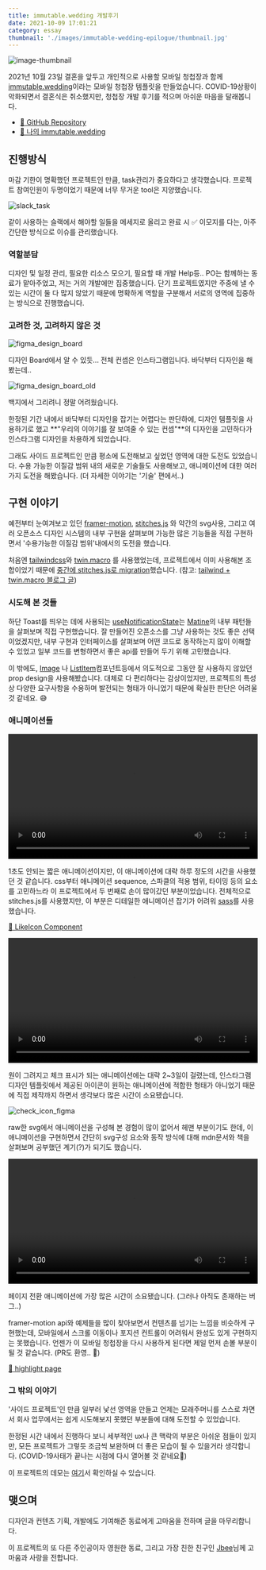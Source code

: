 ```yaml
---
title: immutable.wedding 개발후기
date: 2021-10-09 17:01:21
category: essay
thumbnail: './images/immutable-wedding-epilogue/thumbnail.jpg'
---
```


![image-thumbnail](./images/immutable-wedding-epilogue/thumbnail.jpg)

2021년 10월 23일 결혼을 앞두고 개인적으로 사용할 모바일 청첩장과 함께 [immutable.wedding](http://immutable.wedding)이라는 모바일 청첩장 템플릿을 만들었습니다. COVID-19상황이 악화되면서 결혼식은 취소했지만, 청첩장 개발 후기를 적으며 아쉬운 마음을 달래봅니다.

- [🔗 GitHub Repository](https://github.com/soyoung210/immutable.wedding)
- [🐝 나의 immutable.wedding](https://immutable-wedding-git-js-weddinglog-soso02.vercel.app/)

## 진행방식

마감 기한이 명확했던 프로젝트인 만큼, task관리가 중요하다고 생각했습니다. 프로젝트 참여인원이 두명이었기 때문에 너무 무거운 tool은 지양했습니다.

![slack_task](./images/immutable-wedding-epilogue/slack_task.jpg)

같이 사용하는 슬랙에서 해야할 일들을 메세지로 올리고 완료 시 ✅ 이모지를 다는, 아주 간단한 방식으로 이슈를 관리했습니다.

### 역할분담

디자인 및 일정 관리, 필요한 리소스 모으기, 필요할 때 개발 Help등.. PO는 함께하는 동료가 맡아주었고, 저는 거의 개발에만 집중했습니다. 단기 프로젝트였지만 주중에 낼 수 있는 시간이 둘 다 많지 않았기 때문에 명확하게 역할을 구분해서 서로의 영역에 집중하는 방식으로 진행했습니다.

### 고려한 것, 고려하지 않은 것

![figma_design_board](./images/immutable-wedding-epilogue/figma_design_board.png)

디자인 Board에서 알 수 있듯... 전체 컨셉은 인스타그램입니다. 바닥부터 디자인을 해봤는데..

![figma_design_board_old](./images/immutable-wedding-epilogue/figma_design_borad_old.png)

백지에서 그리려니 정말 어려웠습니다.

한정된 기간 내에서 바닥부터 디자인을 잡기는 어렵다는 판단하에, 디자인 템플릿을 사용하기로 했고 **"우리의 이야기를 잘 보여줄 수 있는 컨셉"**의 디자인을 고민하다가 인스타그램 디자인을 차용하게 되었습니다.

그래도 사이드 프로젝트인 만큼 평소에 도전해보고 싶었던 영역에 대한 도전도 있었습니다. 수용 가능한 이질감 범위 내의 새로운 기술들도 사용해보고, 애니메이션에 대한 여러 가지 도전을 해봤습니다. (더 자세한 이야기는 '기술' 편에서..)

## 구현 이야기

예전부터 눈여겨보고 있던 [framer-motion](https://www.framer.com/motion/), [stitches.js](https://stitches.dev/) 와 약간의 svg사용, 그리고 여러 오픈소스 디자인 시스템의 내부 구현을 살펴보며 가능한 많은 기능들을 직접 구현하면서 '수용가능한 이질감 범위'내에서의 도전을 했습니다.

처음엔 [tailwindcss](https://tailwindcss.com/)와 [twin.macro](https://github.com/ben-rogerson/twin.macro) 를 사용했었는데, 프로젝트에서 이미 사용해본 조합이었기 때문에 [중간에 stitches.js로 migration](https://github.com/SoYoung210/immutable.wedding/pull/10)했습니다. (참고: [tailwind + twin.macro 블로그 글](https://so-so.dev/web/tailwindcss-w-twin-macro-emotion/))

### 시도해 본 것들

하단 Toast를 띄우는 데에 사용되는 [useNotificationState](https://github.com/SoYoung210/immutable.wedding/blob/456d9ab020/src/components/notification/useNotificationState.ts)는 [Matine](https://mantine.dev/)의 내부 패턴들을 살펴보며 직접 구현했습니다. 잘 만들어진 오픈소스를 그냥 사용하는 것도 좋은 선택이었겠지만, 내부 구현과 인터페이스를 살펴보며 어떤 코드로 동작하는지 많이 이해할 수 있었고 일부 코드를 변형하면서 좋은 api를 만들어 두기 위해 고민했습니다.

이 밖에도,  [Image](https://github.com/SoYoung210/immutable.wedding/blob/456d9ab020/src/components/image/index.tsx) 나 [ListItem](https://github.com/SoYoung210/immutable.wedding/blob/456d9ab020/src/components/list/ListItem.tsx)컴포넌트등에서 의도적으로 그동안 잘 사용하지 않았던 prop design을 사용해봤습니다. 대체로 다 편리하다는 감상이었지만, 프로젝트의 특성상 다양한 요구사항을 수용하며 발전되는 형태가 아니었기 때문에 확실한 판단은 어려울 것 같네요. 😅

### 애니메이션들

<video style="width:100%;" poster="" controls="true" allowfullscreen="true">
  <source src="./images/immutable-wedding-epilogue/sparkle_heart.mp4" type="video/mp4">
</video>

1초도 안되는 짧은 애니메이션이지만, 이 애니메이션에 대략 하루 정도의 시간을 사용했던 것 같습니다. css부터 애니메이션 sequence, 스파클의 적용 범위, 타이밍 등의 요소를 고민하느라 이 프로젝트에서 두 번째로 손이 많이갔던 부분이었습니다. 전체적으로 stitches.js를 사용했지만, 이 부분은 디테일한 애니메이션 잡기가 어려워 [sass](https://sass-lang.com/documentation)를 사용했습니다. 

[🔗 LikeIcon Component](https://github.com/SoYoung210/immutable.wedding/blob/456d9ab020/src/pages/feeds/components/feed/icon/LikeIcon.tsx)

<video style="width:100%;" poster="" controls="true" allowfullscreen="true">
  <source src="./images/immutable-wedding-epilogue/check_video.mp4" type="video/mp4">
</video>

원이 그려지고 체크 표시가 되는 애니메이션에는 대략 2~3일이 걸렸는데, 인스타그램 디자인 템플릿에서 제공된 아이콘이 원하는 애니메이션에 적합한 형태가 아니었기 때문에 직접 제작까지 하면서 생각보다 많은 시간이 소요됐습니다.

![check_icon_figma](./images/immutable-wedding-epilogue/check_icon_figma.png)

raw한 svg에서 애니메이션을 구성해 본 경험이 많이 없어서 헤맨 부분이기도 한데, 이 애니메이션을 구현하면서 간단히 svg구성 요소와 동작 방식에 대해 mdn문서와 책을 살펴보며 공부했던 계기(?)가 되기도 했습니다.

<video style="width:100%;" poster="" controls="true" allowfullscreen="true">
  <source src="./images/immutable-wedding-epilogue/paginate_animation_video.mp4" type="video/mp4">
</video>

페이지 전환 애니메이션에 가장 많은 시간이 소요됐습니다. (그러나 아직도 존재하는 버그..)

framer-motion api와 예제들을 많이 찾아보면서 컨텐츠를 넘기는 느낌을 비슷하게 구현했는데, 모바일에서 스크롤 이동이나 포지션 컨트롤이 어려워서 완성도 있게 구현하지는 못했습니다. 언젠가 이 모바일 청첩장을 다시 사용하게 된다면 제일 먼저 손볼 부분이 될 것 같습니다. (PR도 환영.. 🙌)

[🔗 highlight page](https://github.com/SoYoung210/immutable.wedding/blob/main/pages/highlights/%5Bid%5D.tsx)

### 그 밖의 이야기

'사이드 프로젝트'인 만큼 일부러 낯선 영역을 만들고 언제는 모래주머니를 스스로 차면서 회사 업무에서는 쉽게 시도해보지 못했던 부분들에 대해 도전할 수 있었습니다.

한정된 시간 내에서 진행하다 보니 세부적인 ux나 큰 맥락의 부분은 아쉬운 점들이 있지만, 모든 프로젝트가 그렇듯 조금씩 보완하며 더 좋은 모습이 될 수 있을거라 생각합니다. (COVID-19사태가 끝나는 시점에 다시 열어볼 것 같네요🥲)

이 프로젝트의 데모는 [여기](https://immutable-wedding-git-js-weddinglog-soso02.vercel.app/)서 확인하실 수 있습니다.

## 맺으며

디자인과 컨텐츠 기획, 개발에도 기여해준 동료에게 고마움을 전하며 글을 마무리합니다.

이 프로젝트의 또 다른 주인공이자 영원한 동료, 그리고 가장 친한 친구인 [Jbee](https://jbee.io/)님께 고마움과 사랑을 전합니다.
